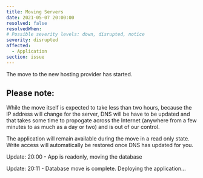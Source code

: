 ```yaml
---
title: Moving Servers
date: 2021-05-07 20:00:00
resolved: false
resolvedWhen: 
# Possible severity levels: down, disrupted, notice
severity: disrupted
affected:
  - Application
section: issue
---
```


The move to the new hosting provider has started.

## Please note:

While the move itself is expected to take less than two hours,
because the IP address will change for the server, DNS will
be have to be updated and that takes some time to propogate 
across the  Internet (anywhere from a few minutes to as much 
as a day or two) and is out of our control.

The application will remain available during the move in a
read only state.  Write access will automatically be restored 
once DNS has updated for you.

Update: 20:00 - App is readonly, moving the database

Update: 20:11 - Database move is complete. Deploying the application...


